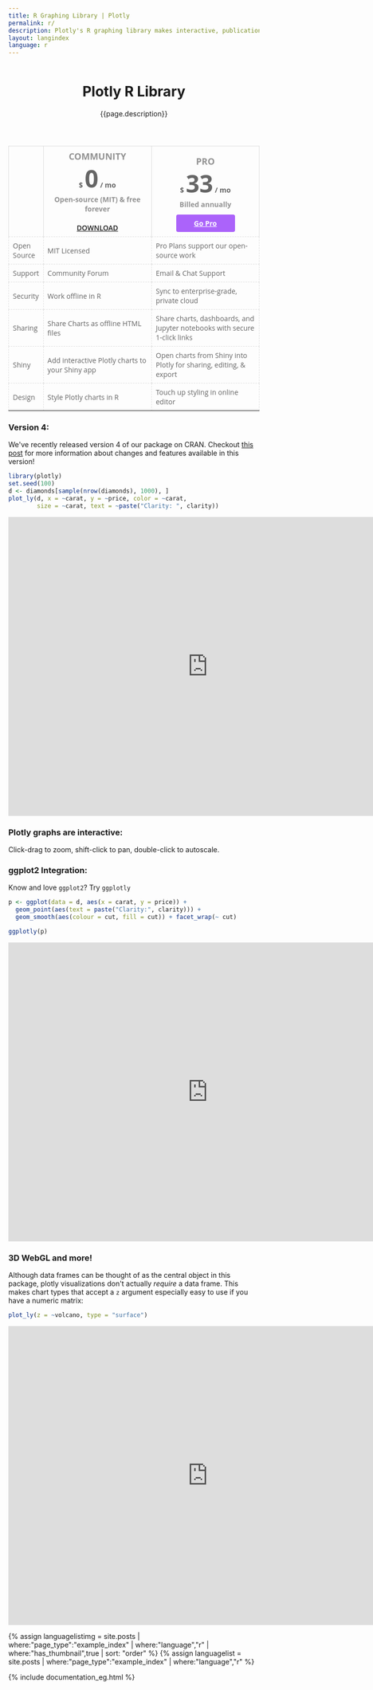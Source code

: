 ```yaml
---
title: R Graphing Library | Plotly
permalink: r/
description: Plotly's R graphing library makes interactive, publication-quality graphs online. Examples of how to make line plots, scatter plots, area charts, bar charts, error bars, box plots, histograms, heatmaps, subplots, multiple-axes, polar charts and bubble charts.
layout: langindex
language: r
---
```


<header class="--welcome">
  <div class="--welcome-body">
    <!--div.--wrap-inner-->
    <div class="--title">
      <div class="--category-img"><img src="https://plot.ly/gh-pages/documentation/static/images/python-small.png" alt=""></div>
      <div class="--body">
        <h1>Plotly R Library</h1>
        <p>{{page.description}}</consectetur>
        </p>
      </div>
    </div>
  </div>
</header>

<style>
.btn-price {
    border-radius: 4px;
    padding: 8px 36px;
    background: #ab63fa;
    color: white !important;
    margin-bottom: 20px;
    cursor: pointer;
}
.btn-price:hover {
    color: white !important;
}
.btn-download{
    font-weight: 600 !important;
    text-transform: uppercase;
}
.table-header {
    font-weight: bold;
}
table {
    font-family: "Open Sans", sans-serif;
    border-collapse: collapse;
    width: 100%;
    color: #666;
    font-size: 14px;
    max-width: 700px;
    margin: 20px 0;
}
th {
    height: 180px;
    border-right: 1px solid #dddddd;
    border-left: 1px solid #dddddd;
    border-top: 1px solid #dddddd;
    text-align: center;
    padding: 8px;
}
td {
    border: 1px dashed #dddddd;
    text-align: left;
    padding: 8px;
}
</style>

<table>
  <col width=12%>
  <col width=44%>
  <col width=44%
  <tr>
    <th></th>
    <th class="table-header">
    	<font color=#939393 size="4"><b>COMMUNITY</b></font>
    	<br> $ <font size="20">0</font> / mo
    	<br><font color=#939393>Open-source (MIT) & free forever</font>
    	<br><br> <a href="https://plot.ly/r/getting-started/" target="_blank" class="btn-download">Download</a>
    </th>
    <th>
    	<font color=#939393 size="4"><b>PRO</b></font><br />
    	$ <font size="20">33</font> / mo<br />
    	<font color=#939393> Billed annually </font>
    	<br><br> <a href="https://goo.gl/dqIJJz" target="_blank" class="btn-price">Go Pro</a>
    </th>
  </tr>
  <tr>
    <td>Open Source</td>
    <td>MIT Licensed</td>
    <td>Pro Plans support our open-source work</td>
  </tr>
  <tr>
    <td>Support</td>
    <td>Community Forum</td>
    <td>Email & Chat Support</td>
  </tr>
  <tr>
    <td>Security</td>
    <td>Work offline in R</td>
    <td>Sync to enterprise-grade, private cloud</td>
  </tr>
  <tr>
    <td>Sharing</td>
    <td>Share Charts as offline HTML files</td>
    <td>Share charts, dashboards, and Jupyter notebooks with secure 1-click links</td>
  </tr>
  <tr>
    <td>Shiny</td>
    <td>Add interactive Plotly charts to your Shiny app</td>
    <td>Open charts from Shiny into Plotly for sharing, editing, & export</td>
  </tr>
  <tr>
    <td>Design</td>
    <td>Style Plotly charts in R</td>
    <td>Touch up styling in online editor</td>
  </tr>
</table>

### Version 4:
We've recently released version 4 of our package on CRAN. Checkout [this post](http://moderndata.plot.ly/upgrading-to-plotly-4-0-and-above/) for more information about changes and features available in this version!

```r
library(plotly)
set.seed(100)
d <- diamonds[sample(nrow(diamonds), 1000), ]
plot_ly(d, x = ~carat, y = ~price, color = ~carat,
        size = ~carat, text = ~paste("Clarity: ", clarity))
```

<iframe src="https://plot.ly/~RPlotBot/3260.embed" width="800" height="600" id="igraph" scrolling="no" seamless="seamless" frameBorder="0"> </iframe>

### Plotly graphs are interactive:
Click-drag to zoom, shift-click to pan, double-click to autoscale.

### ggplot2 Integration:
Know and love `ggplot2`? Try `ggplotly`

```r
p <- ggplot(data = d, aes(x = carat, y = price)) +
  geom_point(aes(text = paste("Clarity:", clarity))) +
  geom_smooth(aes(colour = cut, fill = cut)) + facet_wrap(~ cut)

ggplotly(p)
```

<iframe src="https://plot.ly/~RPlotBot/3262.embed" width="800" height="600" id="igraph" scrolling="no" seamless="seamless" frameBorder="0"> </iframe>

### 3D WebGL and more!
Although data frames can be thought of as the central object in this package, plotly visualizations don't actually _require_ a data frame. This makes chart types that accept a `z` argument especially easy to use if you have a numeric matrix:

```r
plot_ly(z = ~volcano, type = "surface")
```

<iframe src="https://plot.ly/~RPlotBot/3264.embed" width="800" height="600" id="igraph" scrolling="no" seamless="seamless" frameBorder="0"> </iframe>

{% assign languagelistimg = site.posts | where:"page_type":"example_index" | where:"language","r"  | where:"has_thumbnail",true | sort: "order"  %}
{% assign languagelist = site.posts | where:"page_type":"example_index" | where:"language","r" %}

{% include documentation_eg.html %}

